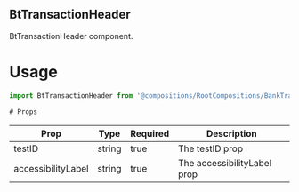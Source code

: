 ## BtTransactionHeader
BtTransactionHeader component.

# Usage
```js
import BtTransactionHeader from '@compositions/RootCompositions/BankTransferCompositions/TransactionCompositions/BtTransactionHeader';

# Props
```
Prop                      | Type                  | Required                | Description
--------------------------|-----------------------|-------------------------|--------------------------
testID                    | string                | true                    | The testID prop
accessibilityLabel        | string                | true                    | The accessibilityLabel prop
